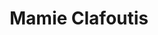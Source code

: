 ---
title: "Mamie Clafoutis"
url: /montreal/mamie-clafoutis-chemin-de-la-pointe-nord/
shop: pastry
---